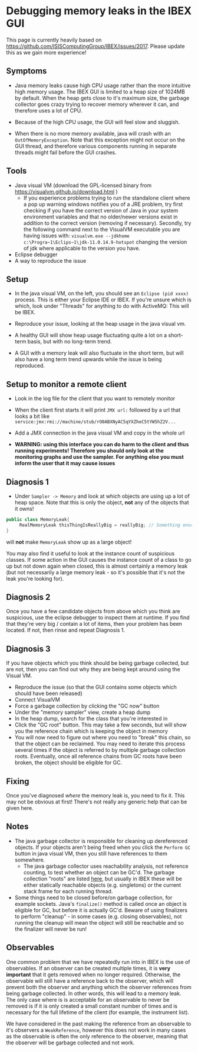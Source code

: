 # Debugging memory leaks in the IBEX GUI

This page is currently heavily based on https://github.com/ISISComputingGroup/IBEX/issues/2017. Please update this as we gain more experience!

## Symptoms

- Java memory leaks cause high CPU usage rather than the more intuitive high memory usage. The IBEX GUI is limited to a heap size of 1024MB by default. When the heap gets close to it's maximum size, the garbage collector goes crazy trying to recover memory wherever it can, and therefore uses a lot of CPU.

- Because of the high CPU usage, the GUI will feel slow and sluggish.

- When there is no more memory available, java will crash with an `OutOfMemoryException`. Note that this exception might not occur on the GUI thread, and therefore various components running in separate threads might fail before the GUI crashes.

## Tools

- Java visual VM (download the GPL-licensed binary from https://visualvm.github.io/download.html ) 
    - If you experience problems trying to run the standalone client where a pop up warning windows notifies you of a JRE problem, try first checking if you have the correct version of Java in your system environment variables and that no older/newer versions exist in addition to the correct version (removing if necessary). Secondly, try the following command next to the VisualVM executable you are having issues with: `visualvm.exe --jdkhome c:\Progra~1\Eclips~1\jdk-11.0.14.9-hotspot` changing the version of jdk where applicable to the version you have.
- Eclipse debugger
- A way to reproduce the issue

## Setup

- In the java visual VM, on the left, you should see an `Eclipse (pid xxxx)` process. This is either your Eclipse IDE or IBEX. If you're unsure which is which, look under "Threads" for anything to do with ActiveMQ: This will be IBEX.

- Reproduce your issue, looking at the heap usage in the java visual vm. 

- A healthy GUI will show heap usage fluctuating quite a lot on a short-term basis, but with no long-term trend. 

- A GUI with a memory leak will also fluctuate in the short term, but will also have a long term trend upwards while the issue is being reproduced.

## Setup to monitor a remote client

- Look in the log file for the client that you want to remotely monitor

- When the client first starts it will print `JMX url:` followed by a url that looks a bit like `service:jmx:rmi://machine/stub/rO0ABXNyAC5qYXZheC5tYW5hZ2V...`

- Add a JMX connection in the java visual VM and copy in the whole url

- **WARNING: using this interface you can do harm to the client and thus running experiments! Therefore you should only look at the monitoring graphs and use the sampler. For anything else you must inform the user that it may cause issues** 

## Diagnosis 1

- Under `Sampler -> Memory` and look at which objects are using up a lot of heap space. Note that this is only the object, **not** any of the objects that it owns!

```java
public class MemoryLeak{
     RealMemoryLeak thisThingIsReallyBig = reallyBig; // Something enormous
}
```

will **not** make `MemoryLeak` show up as a large object!

You may also find it useful to look at the instance count of suspicious classes. If some action in the GUI causes the instance count of a class to go up but not down again when closed, this is almost certainly a memory leak (but not necessarily a large memory leak - so it's possible that it's not the leak you're looking for).

## Diagnosis 2

Once you have a few candidate objects from above which you think are suspicious, use the eclipse debugger to inspect them at runtime. If you find that they're very big / contain a lot of items, then your problem has been located. If not, then rinse and repeat Diagnosis 1.

## Diagnosis 3

If you have objects which you think should be being garbage collected, but are not, then you can find out why they are being kept around using the Visual VM.
- Reproduce the issue (so that the GUI contains some objects which should have been released)
- Connect VisualVM
- Force a garbage collection by clicking the "GC now" button
- Under the "memory sampler" view, create a heap dump
- In the heap dump, search for the class that you're interested in
- Click the "GC root" button. This may take a few seconds, but will show you the reference chain which is keeping the object in memory
- You will now need to figure out where you need to "break" this chain, so that the object can be reclaimed. You may need to iterate this process several times if the object is referred to by multiple garbage collection roots. Eventually, once all reference chains from GC roots have been broken, the object should be eligible for GC.

## Fixing

Once you've diagnosed *where* the memory leak is, you need to fix it. This may not be obvious at first! There's not really any generic help that can be given here.

## Notes

- The java garbage collector is responsible for cleaning up dereferenced objects. If your objects aren't being freed when you click the `Perform GC` button in java visual VM, then you still have references to them somewhere.
  * The java garbage collector uses reachability analysis, not reference counting, to test whether an object can be GC'd. The garbage collection "roots" are listed [here](https://www.ibm.com/support/knowledgecenter/en/SS3KLZ/com.ibm.java.diagnostics.memory.analyzer.doc/gcroots.html), but usually in IBEX these will be either statically reachable objects (e.g. singletons) or the current stack frame for each running thread.
- Some things need to be closed before/on garbage collection, for example sockets. Java's `finalize()` method is called once an object is eligible for GC, but before it is actually GC'd. Beware of using finalizers to perform "cleanup" - in some cases (e.g. closing observables), not running the cleanup will mean the object will still be reachable and so the finalizer will never be run!

## Observables

One common problem that we have repeatedly run into in IBEX is the use of observables. If an observer can be created multiple times, it is **very important** that it gets removed when no longer required. Otherwise, the observable will still have a reference back to the observer, which will prevent both the observer and anything which the observer references from being garbage collected. In other words, this will lead to a memory leak. The only case where is is acceptable for an observable to never be removed is if it is only created a small constant number of times and is necessary for the full lifetime of the client (for example, the instrument list).

We have considered in the past making the reference from an observable to it's observers a `WeakReference`, however this does not work in many cases as the observable is often the only reference to the observer, meaning that the observer will be garbage collected and not work.

